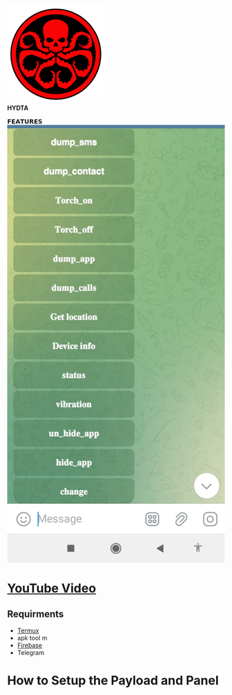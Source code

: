 
![Alt text](images/logo.png)<br>
<b>HYDTA</b><br>

𝗙𝗘𝗔𝗧𝗨𝗥𝗘𝗦
![App Screenshot](https://github.com/HackersNexus/Hydra23/blob/main/images/screenshot1.png)

<h1><a href="https://google.com">YouTube Video</a></h1>



<h2>Requirments</h2>
<ul>
  <li><a href="https://f-droid.org/repo/com.termux_118.apk"> Termux </a></li>
  <li>apk tool m</li>
  <li><a href="firebase.google.com">Firebase</a></li>
  <li>Telegram</li>
</ul>
<h1>How to Setup the Payload and Panel</h1>
